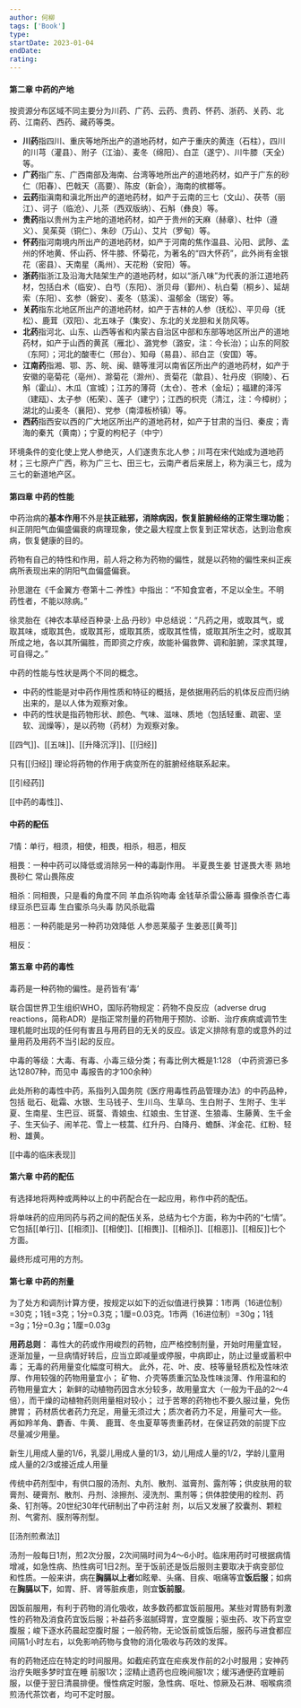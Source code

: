 ```yaml
---
author: 何柳
tags: ['Book']
type: 
startDate: 2023-01-04
endDate:
rating: 
---
```


#### 第二章 中药的产地

按资源分布区域不同主要分为川药、广药、云药、贵药、怀药、浙药、关药、北药、江南药、西药、藏药等类。

- **川药**指四川、重庆等地所出产的道地药材，如产于重庆的黄连（石柱），四川的川芎（灌县）、附子（江油）、麦冬（绵阳）、白芷（遂宁）、川牛膝（天全）等。
- **广药**指广东、广西南部及海南、台湾等地所出产的道地药材，如产于广东的砂仁（阳春）、巴戟天（高要）、陈皮（新会），海南的槟榔等。
- **云药**指滇南和滇北所出产的道地药材，如产于云南的三七（文山）、茯苓（丽江）、诃子（临沧）、儿茶（西双版纳）、石斛（彝良）等。
- **贵药**指以贵州为主产地的道地药材，如产于贵州的天麻（赫章）、杜仲（遵义）、吴茱萸（铜仁）、朱砂（万山）、艾片（罗甸）等。
- **怀药**指河南境内所出产的道地药材，如产于河南的焦作温县、沁阳、武陟、孟州的怀地黄、怀山药、怀牛膝、怀菊花，为著名的“四大怀药”，此外尚有金银花（密县）、天南星（禹州）、天花粉（安阳）等。
- **浙药**指浙江及沿海大陆架生产的道地药材，如以“浙八味”为代表的浙江道地药材，包括白术（临安）、白芍（东阳）、浙贝母（鄞州）、杭白菊（桐乡）、延胡索（东阳）、玄参（磐安）、麦冬（慈溪）、温郁金（瑞安）等。
- **关药**指东北地区所出产的道地药材，如产于吉林的人参（抚松）、平贝母（抚松）、鹿茸（双阳）、北五味子（集安）、东北的关龙胆和关防风等。
- **北药**指河北、山东、山西等省和内蒙古自治区中部和东部等地区所出产的道地药材，如产于山西的黄芪（雁北）、潞党参（潞安，注：今长治）；山东的阿胶（东阿）；河北的酸枣仁（邢台）、知母（易县）、祁白芷（安国）等。
- **江南药**指湘、鄂、苏、皖、闽、赣等淮河以南省区所出产的道地药材，如产于安徽的亳菊花（亳州）、滁菊花（滁州）、贡菊花（歙县）、牡丹皮（铜陵）、石斛（霍山）、木瓜（宣城）；江苏的薄荷（太仓）、苍术（金坛）；福建的泽泻（建瓯）、太子参（柘荣）、莲子（建宁）；江西的枳壳（清江，注：今樟树）；湖北的山麦冬（襄阳）、党参（南漳板桥镇）等。
- **西药**指西安以西的广大地区所出产的道地药材，如产于甘肃的当归、秦皮；青海的秦艽（黄南）；宁夏的枸杞子（中宁）

环境条件的变化使上党人参绝灭，人们遂贵东北人参；川芎在宋代始成为道地药材；三七原产广西，称为广三七、田三七，云南产者后来居上，称为滇三七，成为三七的新道地产区。




#### 第四章 中药的性能

中药治病的**基本作用**不外是**扶正祛邪，消除病因，恢复脏腑经络的正常生理功能**；纠正阴阳气血偏盛偏衰的病理现象，使之最大程度上恢复到正常状态，达到治愈疾病，恢复健康的目的。

药物有自己的特性和作用，前人将之称为药物的偏性，就是以药物的偏性来纠正疾病所表现出来的阴阳气血偏盛偏衰。

孙思邈在《千金翼方·卷第十二·养性》中指出：“不知食宜者，不足以全生。不明药性者，不能以除病。”

徐灵胎在《神农本草经百种录·上品·丹砂》中总结说：“凡药之用，或取其气，或取其味，或取其色，或取其形，或取其质，或取其性情，或取其所生之时，或取其所成之地，各以其所偏胜，而即资之疗疾，故能补偏救弊、调和脏腑，深求其理，可自得之。”


中药的性能与性状是两个不同的概念。
- 中药的性能是对中药作用性质和特征的概括，是依据用药后的机体反应而归纳出来的，是以人体为观察对象。
- 中药的性状是指药物形状、颜色、气味、滋味、质地（包括轻重、疏密、坚软、润燥等），是以药物（药材）为观察对象。


[[四气]]、[[五味]]、[[升降沉浮]]、[[归经]]

只有[[归经]] 理论将药物的作用于病变所在的脏腑经络联系起来。


[[引经药]]

[[中药的毒性]]、


#### 中药的配伍 



7情：单行，相须，相使，相畏，相杀，相恶，相反

相畏：一种中药可以降低或消除另一种的毒副作用。
	半夏畏生姜
	甘遂畏大枣
	熟地畏砂仁 
	常山畏陈皮

相杀：同相畏，只是看的角度不同 
	羊血杀钩吻毒 
	金钱草杀雷公藤毒 
	摄像杀杏仁毒 
	绿豆杀巴豆毒 
	生白蜜杀乌头毒 
	防风杀砒霜 

相恶：一种药能是另一种药功效降低 
	人参恶莱菔子
	生姜恶[[黄芩]] 

相反：
















































































#### 第五章  中药的毒性
毒药是一种药物的偏性。是药皆有‘毒’

联合国世界卫生组织WHO，国际药物规定：药物不良反应（adverse drug reactions，简称ADR）是指正常剂量的药物用于预防、诊断、治疗疾病或调节生理机能时出现的任何有害且与用药目的无关的反应。该定义排除有意的或意外的过量用药及用药不当引起的反应。

中毒的等级：大毒、有毒、小毒三级分类；有毒比例大概是1:128 （中药资源已多达12807种，而见中
毒报告的才100余种）

此处所称的毒性中药，系指列入国务院《医疗用毒性药品管理办法》的中药品种，包括
砒石、砒霜、水银、生马钱子、生川乌、生草乌、生白附子、生附子、生半夏、生南星、生巴豆、斑蝥、青娘虫、红娘虫、生甘遂、生狼毒、生藤黄、生千金子、生天仙子、闹羊花、雪上一枝蒿、红升丹、白降丹、蟾酥、洋金花、红粉、轻粉、雄黄。

[[中毒的临床表现]]

















































#### 第六章 中药的配伍
有选择地将两种或两种以上的中药配合在一起应用，称作中药的配伍。

将单味药的应用同药与药之间的配伍关系，总结为七个方面，称为中药的“七情”。它包括[[单行]]、[[相须]]、[[相使]]、[[相畏]]、[[相杀]]、[[相恶]]、[[相反]]七个方面。

最终形成可用的方剂。



#### 第七章 中药的剂量 

为了处方和调剂计算方便，按规定以如下的近似值进行换算：1市两（16进位制）=30克；1钱=3克；1分=0.3克；1厘=0.03克。1市两（16进位制）=30g；1钱=3g；1分=0.3g；1厘=0.03g

**用药总则**：
毒性大的药或作用峻烈的药物，应严格控制剂量，开始时用量宜轻，逐渐加量，一旦病情好转后，应当立即减量或停服，中病即止，防止过量或蓄积中毒；
无毒的药用量变化幅度可稍大。
此外，花、叶、皮、枝等量轻质松及性味浓厚、作用较强的药物用量宜小；
矿物、介壳等质重沉坠及性味淡薄、作用温和的药物用量宜大；
新鲜的动植物药因含水分较多，故用量宜大（一般为干品的2～4倍），而干燥的动植物药则用量相对较小；
过于苦寒的药物也不要久服过量，免伤脾胃；
药材质优者药力充足，用量无须过大；质次者药力不足，用量可大一些。再如羚羊角、麝香、牛黄、
鹿茸、冬虫夏草等贵重药材，在保证药效的前提下应尽量减少用量。


新生儿用成人量的1/6，乳婴儿用成人量的1/3，幼儿用成人量的1/2，学龄儿童用成人量的2/3或接近成人用量


传统中药剂型中，有供口服的汤剂、丸剂、散剂、滋膏剂、露剂等；供皮肤用的软膏剂、硬膏剂、散剂、丹剂、涂擦剂、浸洗剂、熏剂等；供体腔使用的栓剂、药条、钉剂等。20世纪30年代研制出了中药注射
剂，以后又发展了胶囊剂、颗粒剂、气雾剂、膜剂等剂型。


[[汤剂煎煮法]]

汤剂一般每日1剂，煎2次分服，2次间隔时间为4～6小时。临床用药时可根据病情增减，如急性病、热性病可1日2剂。至于饭前还是饭后服则主要取决于病变部位和性质。一般来讲，病在**胸膈以上者**如眩晕、头痛、目疾、咽痛等宜**饭后服**；如病在**胸膈以下**，如胃、肝、肾等脏疾患，则宜**饭前服**。

因饭前服用，有利于药物的消化吸收，故多数药都宜饭前服用。某些对胃肠有刺激性的药物及消食药宜饭后服；补益药多滋腻碍胃，宜空腹服；驱虫药、攻下药宜空腹服；峻下逐水药晨起空腹时服；一般药物，无论饭前或饭后服，服药与进食都应间隔1小时左右，以免影响药物与食物的消化吸收与药效的发挥。

有的药物还应在特定的时间服用。如截疟药宜在疟疾发作前的2小时服用；安神药治疗失眠多梦时宜在睡
前服1次；涩精止遗药也应晚间服1次；缓泻通便药宜睡前服，以便于翌日清晨排便。慢性病定时服，急性病、呕吐、惊厥及石淋、咽喉病须煎汤代茶饮者，均可不定时服。
































